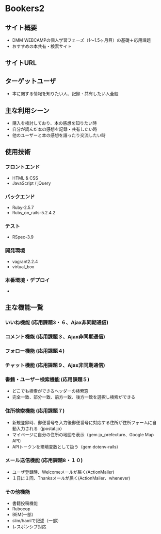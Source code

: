 # Bookers2

## サイト概要

* DMM WEBCAMPの個人学習フェーズ（1〜1.5ヶ月目）の基礎＋応用課題
* おすすめの本共有・検索サイト

## サイトURL

## ターゲットユーザ
* 本に関する情報を知りたい人、記録・共有したい人全般

## 主な利用シーン
* 購入を検討しており、本の感想を知りたい時
* 自分が読んだ本の感想を記録・共有したい時
* 他のユーザーと本の感想を語ったり交流したい時

## 使用技術

### フロントエンド

* HTML & CSS
* JavaScript / jQuery

### バックエンド

* Ruby-2.5.7
* Ruby_on_rails-5.2.4.2

### テスト
* RSpec-3.9

### 開発環境
* vagrant2.2.4
* virtual_box

### 本番環境・デプロイ
* 


## 主な機能一覧

### いいね機能 (応用課題3・６、Ajax非同期通信)
### コメント機能 (応用課題３、Ajax非同期通信)
### フォロー機能 (応用課題４)
### チャット機能 (応用課題９、Ajax非同期通信)

### 書籍・ユーザー検索機能 (応用課題５)
* どこでも検索ができるヘッダーの検索窓
* 完全一致、部分一致、前方一致、後方一致を選択し検索ができる

### 住所検索機能 (応用課題７)
* 新規登録時、郵便番号を入力後郵便番号に対応する住所が住所フォームに自動入力される（jpostal.jp）
* マイページに自分の住所の地図を表示（gem jp_prefecture、Google Map API）
* APIトークンを環境変数として扱う（gem dotenv-rails）

### メール送信機能 (応用課題8・１０)
* ユーザ登録時、Welcomeメールが届く(ActionMailer)
* １日に１回、Thanksメールが届く(ActionMailer、whenever)

### その他機能
* 書籍投稿機能
* Rubocop
* BEM(一部）
* slim/hamlで記述（一部）
* レスポンシブ対応
